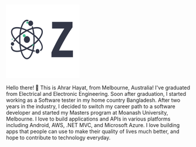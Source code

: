 ![alt text](logo2.png)

Hello there! 👋
This is Ahrar Hayat, from Melbourne, Australia! I've graduated from Electrical and Electronic Engineering. Soon after graduation, I started working as a Software tester in my home country Bangladesh. After two years in the industry, I decided to switch my career path to a software developer and started my Masters program at Moanash University, Melbourne. I love to build applications and APIs in various platforms including Android, AWS, .NET MVC, and Microsoft Azure. I love building apps that people can use to make their quality of lives much better, and hope to contribute to technology everyday.

